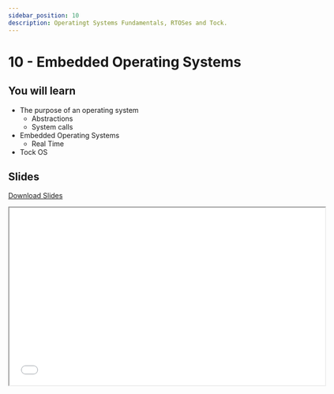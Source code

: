 ```yaml
---
sidebar_position: 10
description: Operatingt Systems Fundamentals, RTOSes and Tock.
---
```


# 10 - Embedded Operating Systems

## You will learn

- The purpose of an operating system
  - Abstractions
  - System calls
- Embedded Operating Systems
  - Real Time
- Tock OS

## Slides

[Download Slides](/slides/10/ma-10.pdf)

<iframe src="/slides/10" width="640" height="360"></iframe>
